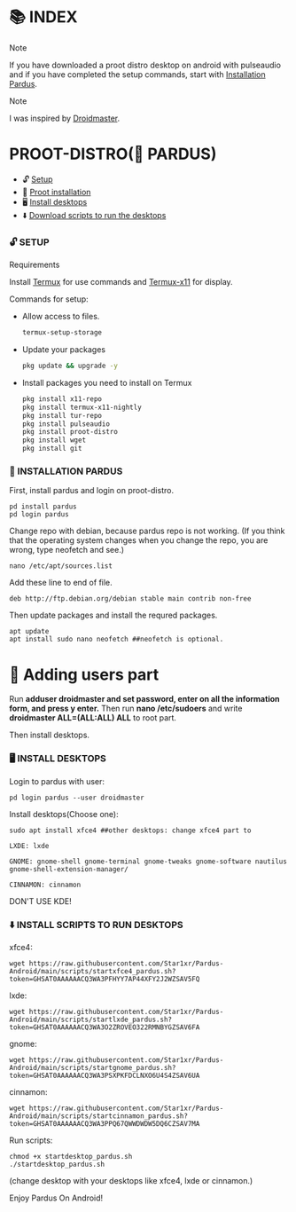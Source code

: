 <!-- PARDUS ON ANDROID -->
# 📚 INDEX

> [!NOTE]  
>If you have downloaded a proot distro desktop on android with pulseaudio and if you have completed the setup commands, start with [Installation Pardus](#installation).


> [!NOTE]
>I was inspired by [Droidmaster](https://github.com/LinuxDroidMaster).

# PROOT-DISTRO(🐯 PARDUS) 
* 🔓 [Setup](#setup)
* 📲 [Proot installation](#installation)
* 🖥️ [Install desktops](#desktops)
* ⬇️ [Download scripts to run the desktops](#easy-download)

### 🔓 SETUP <a name=setup></a> 

Requirements

Install [Termux](https://github.com/termux/termux-app/releases/tag/v0.118.0) for use commands and [Termux-x11](https://github.com/termux/termux-x11/releases/tag/nightly) for display.

Commands for setup:

* Allow access to files. 
  ```sh
  termux-setup-storage 
  ```
* Update your packages
   ```sh
  pkg update && upgrade -y
   ```
* Install packages you need to install on Termux
   ```sh
  pkg install x11-repo
  pkg install termux-x11-nightly
  pkg install tur-repo
  pkg install pulseaudio
  pkg install proot-distro
  pkg install wget
  pkg install git 
   ```
### 📲 INSTALLATION PARDUS <a name=installation></a>

First, install pardus and login on proot-distro. 

```
pd install pardus
pd login pardus
```

Change repo with debian, because pardus repo is not working. (If you think that the operating system changes when you change the repo, you are wrong, type neofetch and see.)

```
nano /etc/apt/sources.list
```

Add these line to end of file. 

```
deb http://ftp.debian.org/debian stable main contrib non-free
```

Then update packages and install the requred packages. 

```
apt update
apt install sudo nano neofetch ##neofetch is optional.
```

# 👤 Adding users part 
Run **adduser droidmaster and set password, enter on all the information form, and press y enter.**
Then run **nano /etc/sudoers** and write **droidmaster ALL=(ALL:ALL) ALL** to root part. 

Then install desktops. 

### 🖥️ INSTALL DESKTOPS  <a name=desktops></a>

Login to pardus with user:

```
pd login pardus --user droidmaster
```

Install desktops(Choose one):

```
sudo apt install xfce4 ##other desktops: change xfce4 part to

LXDE: lxde

GNOME: gnome-shell gnome-terminal gnome-tweaks gnome-software nautilus gnome-shell-extension-manager/

CINNAMON: cinnamon
```

DON'T USE KDE!

### ⬇️ INSTALL SCRIPTS TO RUN DESKTOPS <a name=easy-download></a>

xfce4:

```
wget https://raw.githubusercontent.com/Star1xr/Pardus-Android/main/scripts/startxfce4_pardus.sh?token=GHSAT0AAAAAACQ3WA3PFHYY7AP44XFY2J2WZSAV5FQ
```

lxde:

```
wget https://raw.githubusercontent.com/Star1xr/Pardus-Android/main/scripts/startlxde_pardus.sh?token=GHSAT0AAAAAACQ3WA3O2ZROVEO322RMNBYGZSAV6FA
```

gnome:

```
wget https://raw.githubusercontent.com/Star1xr/Pardus-Android/main/scripts/startgnome_pardus.sh?token=GHSAT0AAAAAACQ3WA3PSXPKFDCLNXO6U4S4ZSAV6UA
```

cinnamon:

```
wget https://raw.githubusercontent.com/Star1xr/Pardus-Android/main/scripts/startcinnamon_pardus.sh?token=GHSAT0AAAAAACQ3WA3PPQ67QWWDWDW5DQ6CZSAV7MA
```

Run scripts:

```
chmod +x startdesktop_pardus.sh
./startdesktop_pardus.sh
```

(change desktop with your desktops like xfce4, lxde or cinnamon.)

Enjoy Pardus On Android! 

